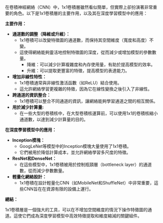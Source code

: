 
在卷積神經網絡（CNN）中，1x1卷積層雖然看似簡單，但實際上卻扮演著非常重要的角色。以下是1x1卷積層的主要作用，以及其在深度學習模型中的應用：

**主要作用：**

- **通道數的調整（降維或升維）：**
    - 1x1卷積可以改變特徵圖的通道數，而保持其空間維度（寬度和高度）不變。
    - 這使得網絡能夠靈活地控制特徵圖的深度，從而減少或增加模型的參數數量。
        - 降維：可以減少計算複雜度和內存使用量，有助於提高模型的效率。
        - 升維：可以提取更豐富的特徵，提高模型的表達能力。
- **增加非線性特性：**
    - 1x1卷積通常與非線性激活函數（如ReLU）結合使用。
    - 這允許網絡學習更複雜的特徵，因為它在線性變換之後引入了非線性。
- **跨通道的資訊整合：**
    - 1x1卷積可以整合不同通道的資訊，讓網絡能夠學習通道之間的相互關係。
- **用於減少計算量:**
    - 在一些大型的卷積核中，在大型卷積核運算前，可以使用1x1的卷積核縮小通道數，以達到減少計算量的目的。

**在深度學習模型中的應用：**

- **Inception模塊：**
    - GoogLeNet等模型中的Inception模塊大量使用了1x1卷積。
    - 它們被用於降低計算成本，並允許網絡學習多尺度的特徵。
- **ResNet和DenseNet：**
    - 在這些模型中，1x1卷積被用於控制瓶頸層（bottleneck layer）的通道數，從而減少參數數量。
- **輕量化網絡設計：**
    - 1x1卷積在設計輕量化CNN（如MobileNet和ShuffleNet）中非常重要，這些CNN旨在在資源有限的設備上運行。

**總結：**

1x1卷積層是一個強大的工具，可以在不增加空間維度的情況下操作特徵圖的通道。這使它們成為深度學習模型中高效特徵提取和維度縮減的關鍵組件。